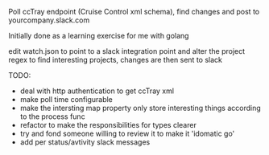 Poll ccTray endpoint (Cruise Control xml schema), find changes and post to yourcompany.slack.com

Initially done as a learning exercise for me with golang

edit watch.json to point to a slack integration point and alter the project regex to find interesting projects, changes are then sent to slack

TODO:
- deal with http authentication to get ccTray xml
- make poll time configurable
- make the intersting map property only store interesting things according to the process func
- refactor to make the responsibilities for types clearer
- try and fond someone willing to review it to make it 'idomatic go'
- add per status/avtivity slack messages
